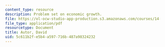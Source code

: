 ```yaml
---
content_type: resource
description: Problem set on economic growth.
file: https://ol-ocw-studio-app-production.s3.amazonaws.com/courses/14-452-economic-growth-fall-2016/5c611b2fe5b4a597716b487a98324232_MIT14_452F16_pset2.pdf
file_type: application/pdf
resourcetype: Document
title: Autor, David
uid: 5c611b2f-e5b4-a597-716b-487a98324232
---
```

